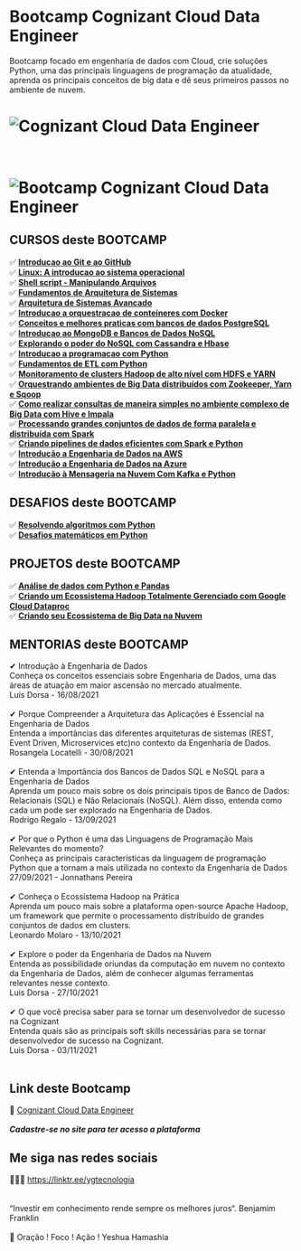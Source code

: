 # Bootcamp Cognizant Cloud Data Engineer

Bootcamp focado em engenharia de dados com Cloud, crie soluções Python, uma das principais linguagens de programação da atualidade, aprenda os principais conceitos de big data e dê seus primeiros passos no ambiente de nuvem.

<h1>
   <img src="https://i.ibb.co/t2Cxdc0/914f58d2-6ee2-4c52-8186-706a91dffe09.png" alt="Cognizant Cloud Data Engineer" border="0">
</h1>
<br>
<h1>
   <img src="https://i.ibb.co/qkDpw3F/337D7583.jpg" alt="Bootcamp Cognizant Cloud Data Engineer" border="0">
</h1>

## CURSOS deste BOOTCAMP
✅ **<a href="https://certificates.digitalinnovation.one/200FFE59">Introducao ao Git e ao GitHub</a>** <br>
✅ **<a href="https://tinyurl.com/ehwp96nj">Linux: A introducao ao sistema operacional</a>** <br>
✅ **<a href="https://tinyurl.com/4j3y3dtj">Shell script - Manipulando Arquivos </a>** <br>
✅ **<a href="https://certificates.digitalinnovation.one/33D9A38E">Fundamentos de Arquitetura de Sistemas</a>** <br>
✅ **<a href="https://certificates.digitalinnovation.one/86EC0F0A">Arquitetura de Sistemas Avancado</a>** <br>
✅ **<a href="https://certificates.digitalinnovation.one/DE9EC992">Introducao a orquestracao de conteineres com Docker</a>** <br>
✅ **<a href="https://tinyurl.com/jjap78je">Conceitos e melhores praticas com bancos de dados PostgreSQL</a>** <br>
✅ **<a href="https://tinyurl.com/w2v4xz8m">Introducao ao MongoDB e Bancos de Dados NoSQL</a>** <br>
✅ **<a href="https://tinyurl.com/ewmmt5fx">Explorando o poder do NoSQL com Cassandra e Hbase</a>** <br>
✅ **<a href="https://tinyurl.com/49szty6u">Introducao a programacao com Python</a>** <br>
✅ **<a href="https://tinyurl.com/4fj2kjmw">Fundamentos de ETL com Python</a>** <br>
✅ **<a href="https://tinyurl.com/v98vdz45">Monitoramento de clusters Hadoop de alto nível com HDFS e YARN</a>** <br>
✅ **<a href="https://tinyurl.com/spzhjaw3">Orquestrando ambientes de Big Data distribuídos com Zookeeper, Yarn e Sqoop</a>** <br>
✅ **<a href="https://tinyurl.com/8rpw4ef2">Como realizar consultas de maneira simples no ambiente complexo de Big Data com Hive e Impala</a>** <br>
✅ **<a href="https://tinyurl.com/479ju78n">Processando grandes conjuntos de dados de forma paralela e distribuída com Spark</a>** <br>
✅ **<a href="https://tinyurl.com/y3zsyfj7">Criando pipelines de dados eficientes com Spark e Python</a>** <br>
✅ **<a href="https://tinyurl.com/64mf2mbu">Introdução a Engenharia de Dados na AWS</a>** <br>
✅ **<a href="https://tinyurl.com/2pkrrvvm">Introdução a Engenharia de Dados na Azure</a>** <br>
✅ **<a href="https://tinyurl.com/23bu5v5r">Introdução à Mensageria na Nuvem Com Kafka e Python</a>** <br>

## DESAFIOS deste BOOTCAMP
✅ **<a href="">Resolvendo algoritmos com Python</a>** <br>
✅ **<a href="">Desafios matemáticos em Python</a>** <br>

## PROJETOS deste BOOTCAMP
✅ **<a href="https://tinyurl.com/3hymazyx">Análise de dados com Python e Pandas</a>** <br>
✅ **<a href="https://tinyurl.com/4bu65yux">Criando um Ecossistema Hadoop Totalmente Gerenciado com Google Cloud Dataproc</a>** <br>
✅ **<a href="https://github.com/saldanhayg/Ecossistema_AWS_Big_Data">Criando seu Ecossistema de Big Data na Nuvem</a>** <br>
  
## MENTORIAS deste BOOTCAMP 
 
✔  Introdução à Engenharia de Dados<br>
    Conheça os conceitos essenciais sobre Engenharia de Dados, uma das áreas de atuação em maior ascensão no mercado atualmente.<br>
    Luis Dorsa - 16/08/2021<br>
    <br>
✔  Porque Compreender a Arquitetura das Aplicações é Essencial na Engenharia de Dados<br>
   Entenda a importâncias das diferentes arquiteturas de sistemas (REST, Event Driven, Microservices etc)no contexto da Engenharia de Dados.<br>
   Rosangela Locatelli - 30/08/2021<br>
   <br>
✔  Entenda a Importância dos Bancos de Dados SQL e NoSQL para a Engenharia de Dados<br>
   Aprenda um pouco mais sobre os dois principais tipos de Banco de Dados: Relacionais (SQL) e Não Relacionais (NoSQL). Além disso, entenda como cada um pode ser explorado na Engenharia de Dados.<br>
   Rodrigo Regalo - 13/09/2021<br>
   <br>
✔  Por que o Python é uma das Linguagens de Programação Mais Relevantes do momento?<br>
   Conheça as principais características da linguagem de programação Python que a tornam a mais utilizada no contexto da Engenharia de Dados<br>
   27/09/2021 - Jonnathans Pereira <br>
   <br>
✔  Conheça o Ecossistema Hadoop na Prática<br>
   Aprenda um pouco mais sobre a plataforma open-source Apache Hadoop, um framework que permite o processamento distribuído de grandes conjuntos de dados em clusters.<br>
   Leonardo Molaro - 13/10/2021<br>
   <br>
✔  Explore o poder da Engenharia de Dados na Nuvem<br>
   Entenda as possibilidade oriundas da computação em nuvem no contexto da Engenharia de Dados, além de conhecer algumas ferramentas relevantes nesse contexto.<br>
   Luis Dorsa - 27/10/2021<br>
   <br>
✔  O que você precisa saber para se tornar um desenvolvedor de sucesso na Cognizant<br>
   Entenda quais são as principais soft skills necessárias para se tornar desenvolvedor de sucesso na Cognizant.<br>
   Luis Dorsa - 03/11/2021<br>
   <br>

## Link deste Bootcamp

 🎯 <a href="https://digitalinnovation.one/sign-up?ref=EDH1OJTU7E" target="_blank">Cognizant Cloud Data Engineer</a>
<br>
<br> 
***Cadastre-se no site para ter acesso a plataforma***


## Me siga nas redes sociais

👨‍💼🔮  https://linktr.ee/ygtecnologia 
<br>
<br> 
<br> 
“Investir em conhecimento rende sempre os melhores juros“. Benjamim Franklin
<br>
<br> 
🙏 Oração ! Foco ! Ação ! Yeshua Hamashia 